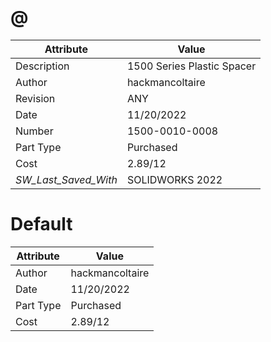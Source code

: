 # @
| Attribute | Value |
| ---  | ---     |
| Description | 1500 Series Plastic Spacer |
| Author | hackmancoltaire |
| Revision | ANY |
| Date | 11/20/2022 |
| Number | 1500-0010-0008 |
| Part Type | Purchased |
| Cost | 2.89/12 |
| _SW_Last_Saved_With_ | SOLIDWORKS 2022 |
# Default
| Attribute | Value |
| ---  | ---     |
| Author | hackmancoltaire |
| Date | 11/20/2022 |
| Part Type | Purchased |
| Cost | 2.89/12 |
